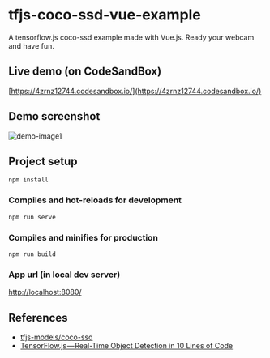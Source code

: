 # tfjs-coco-ssd-vue-example
A tensorflow.js coco-ssd example made with Vue.js. Ready your webcam and have fun.

## Live demo (on CodeSandBox)
[https://4zrnz12744.codesandbox.io/](https://4zrnz12744.codesandbox.io/)

## Demo screenshot
![demo-image1](demo-images/image1.png)

## Project setup
```
npm install
```

### Compiles and hot-reloads for development
```
npm run serve
```

### Compiles and minifies for production
```
npm run build
```

### App url (in local dev server)
[http://localhost:8080/](http://localhost:8080/)

## References
- [tfjs-models/coco-ssd](https://github.com/tensorflow/tfjs-models/tree/master/coco-ssd)
- [TensorFlow.js — Real-Time Object Detection in 10 Lines of Code](https://hackernoon.com/tensorflow-js-real-time-object-detection-in-10-lines-of-code-baf15dfb95b2)
